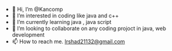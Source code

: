 - 👋 Hi, I’m @Kancomp
- 👀 I’m interested in coding like java and c++
- 🌱 I’m currently learning java , java script
- 💞️ I’m looking to collaborate on any coding projoct in java, web development
- 📫 How to reach me. Irshad21132@gmail.com

<!---
Kancomp/Kancomp is a ✨ special ✨ repository because its `README.md` (this file) appears on your GitHub profile.
You can click the Preview link to take a look at your changes.
--->
